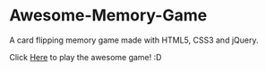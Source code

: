 # Awesome-Memory-Game
A card flipping memory game made with HTML5, CSS3 and jQuery.

Click <a href="https://carmen12.github.io/Awesome-Memory-Game/">Here</a> to play the awesome game! :D
